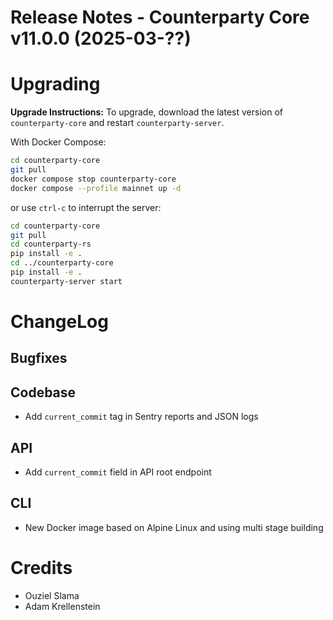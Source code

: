 # Release Notes - Counterparty Core v11.0.0 (2025-03-??)


# Upgrading

**Upgrade Instructions:**
To upgrade, download the latest version of `counterparty-core` and restart `counterparty-server`.

With Docker Compose:

```bash
cd counterparty-core
git pull
docker compose stop counterparty-core
docker compose --profile mainnet up -d
```

or use `ctrl-c` to interrupt the server:

```bash
cd counterparty-core
git pull
cd counterparty-rs
pip install -e .
cd ../counterparty-core
pip install -e .
counterparty-server start
```

# ChangeLog

## Bugfixes

## Codebase

- Add `current_commit` tag in Sentry reports and JSON logs

## API

- Add `current_commit` field in API root endpoint

## CLI

- New Docker image based on Alpine Linux and using multi stage building 

# Credits

- Ouziel Slama
- Adam Krellenstein
